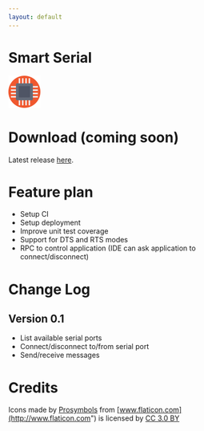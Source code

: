 ```yaml
---
layout: default
---
```


# Smart Serial

<img src="cpu.png" data-canonical-src="cpu.png" width="64" height="64" />

# Download (coming soon)

Latest release [here](https://github.com/serge-14/smartserialapp/releases/latest).

# Feature plan

 * Setup CI
 * Setup deployment
 * Improve unit test coverage
 * Support for DTS and RTS modes
 * RPC to control application (IDE can ask application to connect/disconnect)

# Change Log

## Version 0.1

 * List available serial ports
 * Connect/disconnect to/from serial port
 * Send/receive messages

# Credits

Icons made by [Prosymbols](http://www.flaticon.com/authors/prosymbols) from [www.flaticon.com](http://www.flaticon.com") is licensed by [CC 3.0 BY](http://creativecommons.org/licenses/by/3.0/)
